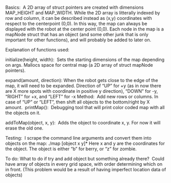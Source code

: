 

Basics: 
A 2D array of struct pointers are created with dimensions MAP_HEIGHT and MAP_WIDTH. 
While the 2D array is litterally indexed by row and column, it can be described instead as (x,y) coordinates with respect to the centerpoint (0,0).
In this way, the map can always be displayed with the robot at the center point (0,0). 
Each node in the map is a mapNode struct that has an object (and some other junk that is only important for other functions), and will probably be added to later on. 


Explanation of functions used:

initialize(height, width): 	Sets the starting dimensions of the map depending on args. Mallocs space for central map (a 2D array of struct mapNode pointers).

expand(amount, direction):
	When the robot gets close to the edge of the map, it will need to be expanded. 
	Direction of “UP” for +y (as in now there are X more spots with coordinate in positive y direction), “DOWN” for -y, “RIGHT” for +x, and “LEFT” for -x 
	Method: 		Add new rows or columns. In case of “UP” or “LEFT”, then shift all objects to the bottom/right by X amount.
 printMap(): 	Debugging tool that will print color coded map with all the objects on it.

addToMap(object, x, y): 	Adds the object to coordinate x, y. For now it will erase the old one.
	
Testing: 	I scrape the command line arguments and convert them into objects on the map: ./map [object x y]*
	Here x and y are the coordinates for the object. The object is either “b” for berry, or “z” for zombie. 


To do:
What to do if try and add object but something already there? 	Could have array of objects in every grid space, with order determining which on in front.
	(This problem would be a result of having imperfect location data of objects)
	
